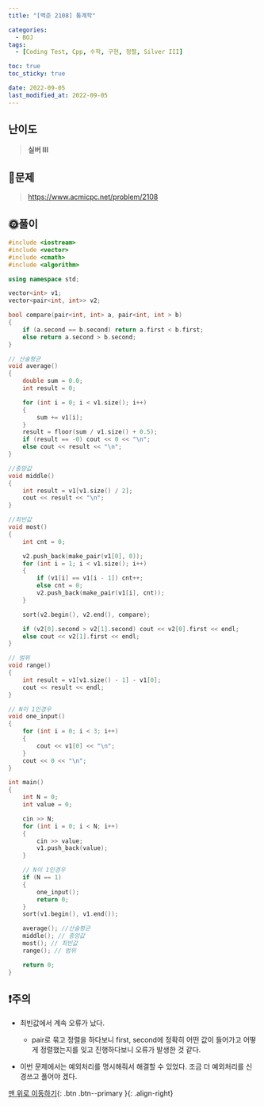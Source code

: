 ```yaml
---
title: "[백준 2108] 통계학"

categories:
  - BOJ
tags:
  - [Coding Test, Cpp, 수학, 구현, 정렬, Silver III]

toc: true
toc_sticky: true

date: 2022-09-05
last_modified_at: 2022-09-05
---
```


## 난이도

> **실버 III**

## 📜문제

> <https://www.acmicpc.net/problem/2108>

## 🌞풀이

```c++
#include <iostream>
#include <vector>
#include <cmath>
#include <algorithm>

using namespace std;

vector<int> v1;
vector<pair<int, int>> v2;

bool compare(pair<int, int> a, pair<int, int > b)
{
	if (a.second == b.second) return a.first < b.first;
	else return a.second > b.second;
}

// 산술평균
void average()
{
	double sum = 0.0;
	int result = 0;

	for (int i = 0; i < v1.size(); i++)
	{
		sum += v1[i];
	}
	result = floor(sum / v1.size() + 0.5);
	if (result == -0) cout << 0 << "\n";
	else cout << result << "\n";
}

//중앙값
void middle()
{
	int result = v1[v1.size() / 2];
	cout << result << "\n";
}

//최빈값
void most()
{
	int cnt = 0;

	v2.push_back(make_pair(v1[0], 0));
	for (int i = 1; i < v1.size(); i++)
	{
		if (v1[i] == v1[i - 1]) cnt++;
		else cnt = 0;
		v2.push_back(make_pair(v1[i], cnt));
	}

	sort(v2.begin(), v2.end(), compare);

	if (v2[0].second > v2[1].second) cout << v2[0].first << endl;
	else cout << v2[1].first << endl;
}

// 범위
void range()
{
	int result = v1[v1.size() - 1] - v1[0];
	cout << result << endl;
}

// N이 1인경우
void one_input()
{
	for (int i = 0; i < 3; i++)
	{
		cout << v1[0] << "\n";
	}
	cout << 0 << "\n";
}

int main()
{
	int N = 0;
	int value = 0;

	cin >> N;
	for (int i = 0; i < N; i++)
	{
		cin >> value;
		v1.push_back(value);
	}

	// N이 1인경우
	if (N == 1)
	{
		one_input();
		return 0;
	}
	sort(v1.begin(), v1.end());

	average(); //산술평균
	middle(); // 중앙값
	most(); // 최빈값
	range(); // 범위

	return 0;
}
```

## ❗주의

- 최빈값에서 계속 오류가 났다.

  - pair로 묶고 정렬을 하다보니 first, second에 정확히 어떤 값이 들어가고 어떻게 정렬했는지를 잊고 진행하다보니 오류가 발생한 것 같다.

- 이번 문제에서는 예외처리를 명시해줘서 해결할 수 있었다. 조금 더 예외처리를 신경쓰고 풀어야 겠다.

[맨 위로 이동하기](#){: .btn .btn--primary }{: .align-right}
